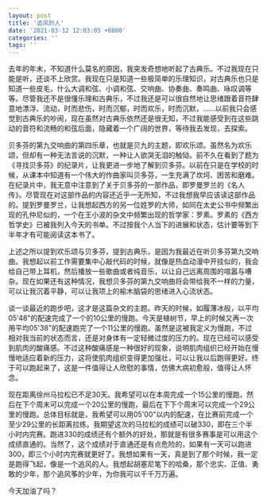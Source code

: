 ```yaml
---
layout: post
title: '追风的人'
date: '2021-03-12 12:03:05 +0800'
categories: ''
tags: ''
---
```


去年的年末，不知道什么莫名的原因，我突发奇想地听起了古典乐。不过我现在只能是听，还谈不上欣赏。我现在只是知道一些极简单的乐理知识，对古典乐也只是知道一些皮毛，什么大调和弦、小调和弦、交响曲、协奏曲、奏鸣曲、咏叹调等等。尽管我还不是很懂乐理和古典乐，不过我还是可以很自然地让思绪跟着音符肆意地漂浮、流动，时而悲伤，时而沉郁，时而欢乐，时而沉默，……以前我只会感觉到古典乐的吵闹，现在虽然对古典乐依然还是很无知，不过我能感受到在这些跳动的音符和流畅的和弦后面，隐藏着一个广阔的世界，等待我去发现，去探索。

贝多芬的第九交响曲的第四乐章，也就是贝九的主题，即欢乐颂。虽然名为欢乐颂，但却有一种无法言说的沉默，一种让人欲哭无泪的触恸。前不久在看到了题为《寻找贝多芬》的纪录片，让我更进一步地了解到贝多芬。以前在只是在学校的时候，从课本中知道有一个伟大的作曲家叫贝多芬，一生充满了坎坷、困苦和磨难。在纪录片中，我无意中注意到了关于贝多芬的一部作品，即罗曼罗兰的《名人传》。尽管现在对这部作品的内容还近乎一无所知，不过我想我早应该读这部作品的。提到罗曼罗兰，让我想起西方的另一位姓罗的大师，如同在太史公书中频繁出现的孔仲尼似的，一个在王小波的杂文中频繁出现的哲学家：罗素。罗素的《西方哲学史》已被我列入今天的书单。不过按我个人当下的进展和状态，估计要等到下半年才有可能阅读这本书了。

上述之所以提到欢乐颂与贝多芬，提到古典乐，是因为我最近在听贝多芬第九交响曲。我想起以前工作需要集中心敲代码的时候，就像是热血动漫中开挂似的，我会给自己带上耳机，然后播放一些歌曲或者纯音乐，以让自己远离周围的喧嚣与嘈杂。现在如果还有这种情况，我想贝多芬的第九交响曲将会带给我不一样的力量，可以让我沉着平静，可以让我项上的榆木脑袋的思绪进入心流状态。

谈一谈最近的跑步吧，这才是这篇杂文的主题。昨天的时候，如履薄冰般，以平均05'48"的配速完成了一个的10公里的慢跑。今天是植树节，早上的时候又再一次用平均05'38"的配速跑完了一个11公里的慢跑。虽然是这被我定义为慢跑，不过相对我当前的状态而言，还是对身体有一定轻微过度的压力的。现在已经可以感受到肌肉的酸痛感。不过这种酸痛感是一种很好的现象，说明肌肉组织已经开始在慢慢地适应着新的压力，这将使肌肉组织变得更加强壮，可以让我以后跑得更好。终于可以跑起来了，这是一件值得让人欣慰的事情，仿佛大病初愈般，值得让人怀念。

现在距离徐州马拉松已不足30天。我希望可以在本周完成一个15公里的慢跑，然后在下个周末可以完成一个20公里的慢跑，最后在下下个周末可以完成一个29公里的慢跑。总体目标就是，我希望可以用05'00"以内的配速，在比赛前完成一个至少29公里的长距离拉练。我期望这次的马拉松的成绩可以破330，即在三个半小时内完赛。跑进330的成绩还有个额外的好处，那就是有很多赛事是可以用这个成绩直通的。当然了，这个成绩对于直通还是有点危险的，如果有一天可以跑进300，即三个小时内完赛就更好了。我想如果有一天，真是到了那个时候，我一定是跑得飞起，像是一个追风的人。我想起胡塞尼笔下的哈桑，那个忠实、正值、勇敢的少年，那个追风筝的少年，为你我可以千千万万遍。

今天加油了吗？
